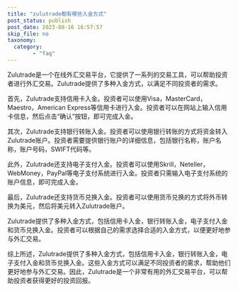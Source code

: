 ```yaml
---
title: "zulutrade都有哪些入金方式"
post_status: publish
post_date: 2023-08-16 16:57:57
skip_file: no
taxonomy:
  category:
        - "faq"
---
```


Zulutrade是一个在线外汇交易平台，它提供了一系列的交易工具，可以帮助投资者进行外汇交易。Zulutrade提供了多种入金方式，以满足不同投资者的需求。

首先，Zulutrade支持信用卡入金。投资者可以使用Visa，MasterCard，Maestro，American Express等信用卡进行入金。投资者可以在网站上输入信用卡信息，然后点击“确认”按钮，即可完成入金。

其次，Zulutrade支持银行转账入金。投资者可以使用银行转账的方式将资金转入Zulutrade账户。投资者需要提供银行账户的详细信息，包括银行名称，账户名称，账户号码，SWIFT代码等。

此外，Zulutrade还支持电子支付入金。投资者可以使用Skrill，Neteller，WebMoney，PayPal等电子支付系统进行入金。投资者只需输入电子支付系统的账户信息，即可完成入金。

最后，Zulutrade还支持货币兑换入金。投资者可以使用货币兑换的方式将外币转换为美元，然后将美元转入Zulutrade账户。

Zulutrade提供了多种入金方式，包括信用卡入金，银行转账入金，电子支付入金和货币兑换入金。投资者可以根据自己的需求选择合适的入金方式，以便更好地参与外汇交易。

综上所述，Zulutrade提供了多种入金方式，包括信用卡入金，银行转账入金，电子支付入金和货币兑换入金。这些入金方式可以满足不同投资者的需求，帮助他们更好地参与外汇交易。因此，Zulutrade是一个非常有用的外汇交易平台，可以帮助投资者获得更好的投资回报。
